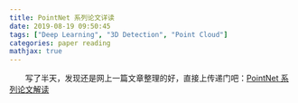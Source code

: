 ```yaml
---
title: PointNet 系列论文详读
date: 2019-08-19 09:50:45
tags: ["Deep Learning", "3D Detection", "Point Cloud"]
categories: paper reading
mathjax: true
---
```


　　写了半天，发现还是网上一篇文章整理的好，直接上传递门吧：[PointNet 系列论文解读](https://zhuanlan.zhihu.com/p/44809266)

